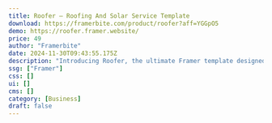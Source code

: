 ```yaml
---
title: Roofer — Roofing And Solar Service Template
download: https://framerbite.com/product/roofer?aff=YGGpO5
demo: https://roofer.framer.website/
price: 49
author: "Framerbite"
date: 2024-11-30T09:43:55.175Z
description: "Introducing Roofer, the ultimate Framer template designed specifically for roofing and solar service businesses. With 8 fully-loaded pages and a sleek, modern design, you're just a few clicks away from creating a standout online presence."
ssg: ["Framer"]
css: []
ui: []
cms: []
category: [Business]
draft: false
---
```


